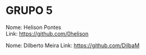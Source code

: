 # GRUPO 5
Nome: Helison Pontes  
Link: https://github.com/0helison  
  
Nome: Dilberto Meira 
Link: https://github.com/DilbaM
  